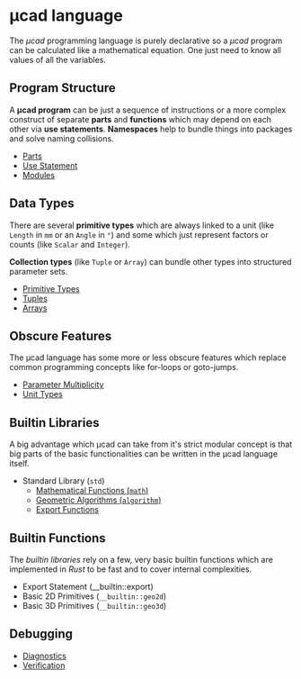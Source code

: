 # µcad language

The *µcad* programming language is purely declarative so a *µcad* program can
be calculated like a mathematical equation.
One just need to know all values of all the variables.

## Program Structure

A **µcad program** can be just a sequence of instructions or a more complex construct of
separate **parts** and **functions** which may depend on each other via **use statements**.
**Namespaces** help to bundle things into packages and solve naming collisions.

* [Parts](parts/README.md)
* [Use Statement](use_statement.md)
* [Modules](modules.md)

## Data Types

There are several **primitive types** which are always linked to a unit (like `Length` in `mm` or an `Angle` in `°`)
and some which just represent factors or counts (like `Scalar` and `Integer`).

**Collection types** (like `Tuple` or `Array`) can bundle other types into structured parameter sets.

* [Primitive Types](primitive_types.md)
* [Tuples](tuple.md)
* [Arrays](arrays.md)

## Obscure Features

The µcad language has some more or less obscure features which replace common
programming concepts like for-loops or goto-jumps.

* [Parameter Multiplicity](parameter_multiplicity.md)
* [Unit Types](unit_types.md)

## Builtin Libraries

A big advantage which µcad can take from it's strict modular concept is that
big parts of the basic functionalities can be written in the µcad language itself.

* Standard Library (`std`)
  * [Mathematical Functions (`math`)](std/math.md)
  * [Geometric Algorithms (`algorithm`)](std/algorithm/README.md)
  * [Export Functions](std/export.md)

## Builtin Functions

The *builtin libraries* rely on a few, very basic builtin functions which are
implemented in *Rust* to be fast and to cover internal complexities.

* Export Statement (__builtin::export)
* Basic 2D Primitives (`__builtin::geo2d`)
* Basic 3D Primitives (`__builtin::geo3d`)

## Debugging

* [Diagnostics](diag/README.md)
* [Verification](verify.md)
